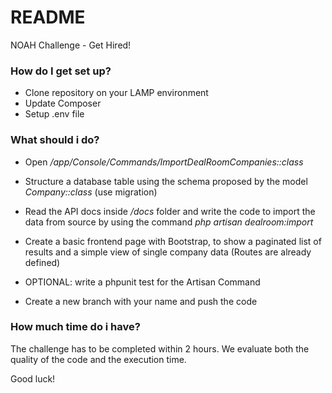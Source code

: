 # README #

NOAH Challenge - Get Hired!

### How do I get set up? ###

- Clone repository on your LAMP environment
- Update Composer 
- Setup .env file

### What should i do? ###

- Open */app/Console/Commands/ImportDealRoomCompanies::class*

- Structure a database table using the schema proposed by the model *Company::class* (use migration)

- Read the API docs inside */docs* folder and write the code to import the data from source by using the command *php artisan dealroom:import*

- Create a basic frontend page with Bootstrap, to show a paginated list of results and a simple view of single company data (Routes are already defined)

- OPTIONAL: write a phpunit test for the Artisan Command

- Create a new branch with your name and push the code

### How much time do i have? ###

The challenge has to be completed within 2 hours. We evaluate both the quality of the code and the execution time.

Good luck!
